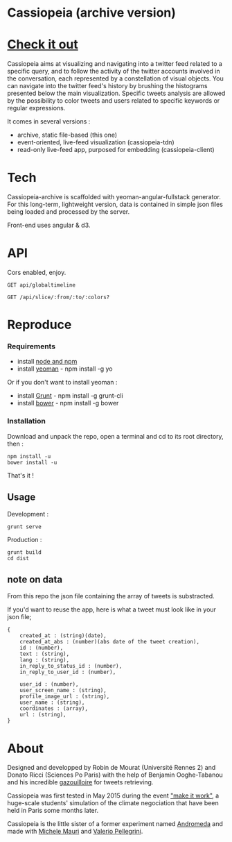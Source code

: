 Cassiopeia (archive version)
============

# [Check it out](https://cassiopeiapp.herokuapp.com)

Cassiopeia aims at visualizing and navigating into a twitter feed related to a specific query, and to follow the activity of the twitter accounts involved in the conversation, each represented by a constellation of visual objects. You can navigate into the twitter feed's history by brushing the histograms presented below the main visualization. Specific tweets analysis are allowed by the possibility to color tweets and users related to specific keywords or regular expressions.

It comes in several versions :
* archive, static file-based (this one)
* event-oriented, live-feed visualization (cassiopeia-tdn)
* read-only live-feed app, purposed for embedding (cassiopeia-client)

# Tech

Cassiopeia-archive is scaffolded with yeoman-angular-fullstack generator.
For this long-term, lightweight version, data is contained in simple json files being loaded and processed by the server.

Front-end uses angular & d3.

# API

Cors enabled, enjoy.

```
GET api/globaltimeline
```


```
GET /api/slice/:from/:to/:colors?
```

# Reproduce

### Requirements

* install [node and npm](https://nodejs.org/en/)
* install [yeoman](http://yeoman.io/) - npm install -g yo

Or if you don't want to install yeoman :
* install [Grunt](http://gruntjs.com/) - npm install -g grunt-cli
* install [bower](http://bower.io/) - npm install -g bower

### Installation

Download and unpack the repo, open a terminal and cd to its root directory, then :
```
npm install -u
bower install -u
```

That's it !

## Usage

Development :
```
grunt serve
```

Production :
```
grunt build
cd dist
```


## note on data

From this repo the json file containing the array of tweets is substracted.

If you'd want to reuse the app, here is what a tweet must look like in your json file;
```
{
    created_at : (string)(date),
    created_at_abs : (number)(abs date of the tweet creation),
    id : (number),
    text : (string),
    lang : (string),
    in_reply_to_status_id : (number),
    in_reply_to_user_id : (number),

    user_id : (number),
    user_screen_name : (string),
    profile_image_url : (string),
    user_name : (string),
    coordinates : (array),
    url : (string),
}
```

# About

Designed and developped by Robin de Mourat (Université Rennes 2) and Donato Ricci (Sciences Po Paris) with the help of Benjamin Ooghe-Tabanou and his incredible [gazouilloire](https://github.com/medialab/gazouilloire) for tweets retrieving.

Cassiopeia was first tested in May 2015  during the event ["make it work"](http://www.nanterre-amandiers.com/2014-2015/make-it-work-le-theatre-des-negociations/), a huge-scale students' simulation of the climate negociation that have been held in Paris some months later.

Cassiopeia is the little sister of a former experiment named [Andromeda](http://www.densitydesign.org/research/andromeda-twitterwall/) and made with [Michele Mauri](http://www.densitydesign.org/person/michele-mauri) and [Valerio Pellegrini](https://www.behance.net/valeriopellegrini).
